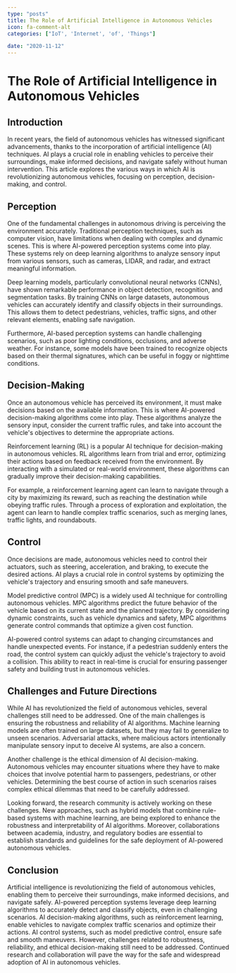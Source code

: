 ```yaml
---
type: "posts"
title: The Role of Artificial Intelligence in Autonomous Vehicles
icon: fa-comment-alt
categories: ["IoT', 'Internet', 'of', 'Things"]

date: "2020-11-12"
---
```




# The Role of Artificial Intelligence in Autonomous Vehicles

## Introduction

In recent years, the field of autonomous vehicles has witnessed significant advancements, thanks to the incorporation of artificial intelligence (AI) techniques. AI plays a crucial role in enabling vehicles to perceive their surroundings, make informed decisions, and navigate safely without human intervention. This article explores the various ways in which AI is revolutionizing autonomous vehicles, focusing on perception, decision-making, and control.

## Perception

One of the fundamental challenges in autonomous driving is perceiving the environment accurately. Traditional perception techniques, such as computer vision, have limitations when dealing with complex and dynamic scenes. This is where AI-powered perception systems come into play. These systems rely on deep learning algorithms to analyze sensory input from various sensors, such as cameras, LIDAR, and radar, and extract meaningful information.

Deep learning models, particularly convolutional neural networks (CNNs), have shown remarkable performance in object detection, recognition, and segmentation tasks. By training CNNs on large datasets, autonomous vehicles can accurately identify and classify objects in their surroundings. This allows them to detect pedestrians, vehicles, traffic signs, and other relevant elements, enabling safe navigation.

Furthermore, AI-based perception systems can handle challenging scenarios, such as poor lighting conditions, occlusions, and adverse weather. For instance, some models have been trained to recognize objects based on their thermal signatures, which can be useful in foggy or nighttime conditions.

## Decision-Making

Once an autonomous vehicle has perceived its environment, it must make decisions based on the available information. This is where AI-powered decision-making algorithms come into play. These algorithms analyze the sensory input, consider the current traffic rules, and take into account the vehicle's objectives to determine the appropriate actions.

Reinforcement learning (RL) is a popular AI technique for decision-making in autonomous vehicles. RL algorithms learn from trial and error, optimizing their actions based on feedback received from the environment. By interacting with a simulated or real-world environment, these algorithms can gradually improve their decision-making capabilities.

For example, a reinforcement learning agent can learn to navigate through a city by maximizing its reward, such as reaching the destination while obeying traffic rules. Through a process of exploration and exploitation, the agent can learn to handle complex traffic scenarios, such as merging lanes, traffic lights, and roundabouts.

## Control

Once decisions are made, autonomous vehicles need to control their actuators, such as steering, acceleration, and braking, to execute the desired actions. AI plays a crucial role in control systems by optimizing the vehicle's trajectory and ensuring smooth and safe maneuvers.

Model predictive control (MPC) is a widely used AI technique for controlling autonomous vehicles. MPC algorithms predict the future behavior of the vehicle based on its current state and the planned trajectory. By considering dynamic constraints, such as vehicle dynamics and safety, MPC algorithms generate control commands that optimize a given cost function.

AI-powered control systems can adapt to changing circumstances and handle unexpected events. For instance, if a pedestrian suddenly enters the road, the control system can quickly adjust the vehicle's trajectory to avoid a collision. This ability to react in real-time is crucial for ensuring passenger safety and building trust in autonomous vehicles.

## Challenges and Future Directions

While AI has revolutionized the field of autonomous vehicles, several challenges still need to be addressed. One of the main challenges is ensuring the robustness and reliability of AI algorithms. Machine learning models are often trained on large datasets, but they may fail to generalize to unseen scenarios. Adversarial attacks, where malicious actors intentionally manipulate sensory input to deceive AI systems, are also a concern.

Another challenge is the ethical dimension of AI decision-making. Autonomous vehicles may encounter situations where they have to make choices that involve potential harm to passengers, pedestrians, or other vehicles. Determining the best course of action in such scenarios raises complex ethical dilemmas that need to be carefully addressed.

Looking forward, the research community is actively working on these challenges. New approaches, such as hybrid models that combine rule-based systems with machine learning, are being explored to enhance the robustness and interpretability of AI algorithms. Moreover, collaborations between academia, industry, and regulatory bodies are essential to establish standards and guidelines for the safe deployment of AI-powered autonomous vehicles.

## Conclusion

Artificial intelligence is revolutionizing the field of autonomous vehicles, enabling them to perceive their surroundings, make informed decisions, and navigate safely. AI-powered perception systems leverage deep learning algorithms to accurately detect and classify objects, even in challenging scenarios. AI decision-making algorithms, such as reinforcement learning, enable vehicles to navigate complex traffic scenarios and optimize their actions. AI control systems, such as model predictive control, ensure safe and smooth maneuvers. However, challenges related to robustness, reliability, and ethical decision-making still need to be addressed. Continued research and collaboration will pave the way for the safe and widespread adoption of AI in autonomous vehicles.